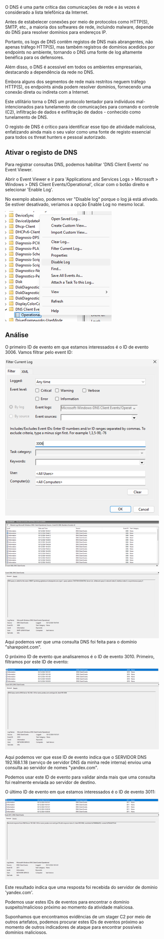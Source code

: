 O DNS é uma parte crítica das comunicações de rede e às vezes é considerado a lista telefônica da Internet. 

Antes de estabelecer conexões por meio de protocolos como HTTP(S), SMTP, etc., a maioria dos softwares de rede, incluindo malware, depende do DNS para resolver domínios para endereços IP. 

Portanto, os logs de DNS contêm registos de DNS mais abrangentes, não apenas tráfego HTTP(S), mas também registros de domínios acedidos ​​por endpoints no ambiente, tornando o DNS uma fonte de log altamente benéfica para os defensores.

Além disso, o DNS é acessível em todos os ambientes empresariais, destacando a dependência da rede no DNS. 

Embora alguns dos segmentos de rede mais restritos neguem tráfego HTTP(S), os endpoints ainda podem resolver domínios, fornecendo uma conexão direta ou indireta com a Internet. 

Este utilitário torna o DNS um protocolo tentador para indivíduos mal-intencionados para tunelamento de comunicações para comando e controle (C2), infiltração de dados e exfiltração de dados - conhecido como tunelamento de DNS. 

O registo de DNS é crítico para identificar esse tipo de atividade maliciosa, enfatizando ainda mais o seu valor como uma fonte de registo essencial para todos os threat hunters e pessoal autorizado.

## Ativar o registo de DNS

Para registrar consultas DNS, podemos habilitar 'DNS Client Events' no Event Viewer. 

Abrir o Event Viewer e ir para 'Applications and Services Logs > Microsoft > Windows > DNS Client Events/Operational', clicar com o botão direito e selecionar 'Enable Log'. 

No exemplo abaixo, podemos ver  "Disable log" porque o log já está ativado. Se estiver desativado, veriamos a opção Enable Log no mesmo local.


![](../anexos/Pasted%20image%2020241203194313.png)

## Análise

O primeiro ID de evento em que estamos interessados ​​é o ID de evento 3006. Vamos filtrar pelo event ID:

![](../anexos/Pasted%20image%2020241203194424.png)



![](../anexos/Pasted%20image%2020241203194454.png)



![](../anexos/Pasted%20image%2020241203194805.png)Aqui podemos ver que uma consulta DNS foi feita para o domínio "sharepoint.com".

O próximo ID de evento que analisaremos é o ID de evento 3010. Primeiro, filtramos por este ID de evento:

![](../anexos/Pasted%20image%2020241203195132.png)



Aqui podemos ver que esse ID de evento indica que o SERVIDOR DNS 192.168.1.18 (serviço de servidor DNS da minha rede interna) enviou uma consulta ao servidor de nomes "yandex.com". 

Podemos usar este ID de evento para validar ainda mais que uma consulta foi realmente enviada ao servidor de destino.

O último ID de evento em que estamos interessados ​​é o ID de evento 3011:

![](../anexos/Pasted%20image%2020241203195310.png)

Este resultado indica que uma resposta foi recebida do servidor de domínio 'yandex.com'.

Podemos usar estes IDs de eventos para encontrar o domínio suspeito/malicioso próximo ao momento da atividade maliciosa. 

Suponhamos  que encontramos evidências de um stager C2 por meio de outros artefatos, podemos procurar estes IDs de eventos próximo ao momento de outros indicadores de ataque para encontrar possíveis domínios maliciosos.

